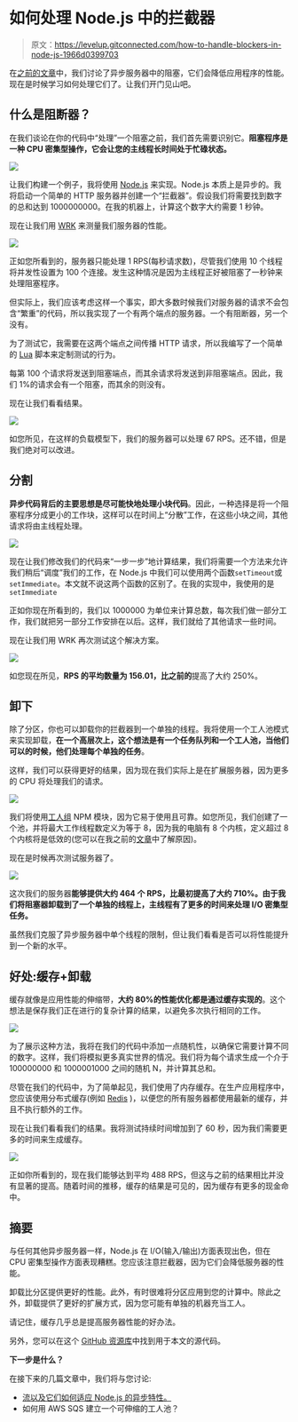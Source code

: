 # 如何处理 Node.js 中的拦截器

> 原文：<https://levelup.gitconnected.com/how-to-handle-blockers-in-node-js-1966d0399703>

在[之前的文章](https://medium.com/@ayzrian/why-asynchronous-is-a-trend-c9892667e245)中，我们讨论了异步服务器中的阻塞，它们会降低应用程序的性能。现在是时候学习如何处理它们了。让我们开门见山吧。

## 什么是阻断器？

在我们谈论在你的代码中“处理”一个阻塞之前，我们首先需要识别它。**阻塞程序是一种 CPU 密集型操作，它会让您的主线程长时间处于忙碌状态。**

![](img/6cce29f109b9233c827a0cfbd67f7dcf.png)

让我们构建一个例子，我将使用 [Node.js](https://nodejs.org/en/) 来实现。Node.js 本质上是异步的。我将启动一个简单的 HTTP 服务器并创建一个“拦截器”。假设我们将需要找到数字的总和达到 1000000000。在我的机器上，计算这个数字大约需要 1 秒钟。

现在让我们用 [WRK](https://github.com/wg/wrk) 来测量我们服务器的性能。

![](img/4f55373b2b01a05f35cb5fdb069b2a3d.png)

正如您所看到的，服务器只能处理 1 RPS(每秒请求数)，尽管我们使用 10 个线程将并发性设置为 100 个连接。发生这种情况是因为主线程正好被阻塞了一秒钟来处理阻塞程序。

但实际上，我们应该考虑这样一个事实，即大多数时候我们对服务器的请求不会包含“繁重”的代码，所以我实现了一个有两个端点的服务器。一个有阻断器，另一个没有。

为了测试它，我需要在这两个端点之间传播 HTTP 请求，所以我编写了一个简单的 [Lua](https://www.lua.org/) 脚本来定制测试的行为。

每第 100 个请求将发送到阻塞端点，而其余请求将发送到非阻塞端点。因此，我们 1%的请求会有一个阻塞，而其余的则没有。

现在让我们看看结果。

![](img/49cec3affbec23b12f0c11d8d9e07eb7.png)

如您所见，在这样的负载模型下，我们的服务器可以处理 67 RPS。还不错，但是我们绝对可以改进。

## 分割

**异步代码背后的主要思想是尽可能快地处理小块代码**。因此，一种选择是将一个阻塞程序分成更小的工作块，这样可以在时间上“分散”工作，在这些小块之间，其他请求将由主线程处理。

![](img/8da32bc418d715953b0c3928ab067d43.png)

现在让我们修改我们的代码来“一步一步”地计算结果，我们将需要一个方法来允许我们稍后“调度”我们的工作，在 Node.js 中我们可以使用两个函数`setTimeout`或`setImmediate`。本文就不说这两个函数的区别了。在我的实现中，我使用的是`setImmediate`

正如你现在所看到的，我们以 1000000 为单位来计算总数，每次我们做一部分工作，我们就把另一部分工作安排在以后。这样，我们就给了其他请求一些时间。

现在让我们用 WRK 再次测试这个解决方案。

![](img/097ddb6aca62fb3e9f270b9b139fba80.png)

如您现在所见，**RPS 的平均数量为 156.01，比之前的**提高了大约 250%。

## 卸下

除了分区，你也可以卸载你的拦截器到一个单独的线程。我将使用一个工人池模式来实现卸载，**在一个高层次上，这个想法是有一个任务队列和一个工人池，当他们可以的时候，他们处理每个单独的任务**。

这样，我们可以获得更好的结果，因为现在我们实际上是在扩展服务器，因为更多的 CPU 将处理我们的请求。

![](img/d2896d544cb2e7d8f9d46ec0e692af04.png)

我们将使用[工人组](https://www.npmjs.com/package/workerpool) NPM 模块，因为它易于使用且可靠。如您所见，我们创建了一个池，并将最大工作线程数定义为等于 8，因为我的电脑有 8 个内核，定义超过 8 个内核将是低效的(您可以在我之前的[文章](/why-asynchronous-is-a-trend-c9892667e245)中了解原因)。

现在是时候再次测试服务器了。

![](img/f3fc86539261774bd0ee29459003e546.png)

这次我们的服务器**能够提供大约 464 个 RPS，比最初提高了大约 710%。由于我们将阻塞器卸载到了一个单独的线程上，主线程有了更多的时间来处理 I/O 密集型任务。**

虽然我们克服了异步服务器中单个线程的限制，但让我们看看是否可以将性能提升到一个新的水平。

## 好处:缓存+卸载

缓存就像是应用性能的伸缩带，**大约 80%的性能优化都是通过缓存实现的**。这个想法是保存我们正在进行的复杂计算的结果，以避免多次执行相同的工作。

![](img/f3aa1a95923bb3b6204ab5dbd86f8348.png)

为了展示这种方法，我将在我们的代码中添加一点随机性，以确保它需要计算不同的数字。这样，我们将模拟更多真实世界的情况。我们将为每个请求生成一个介于 100000000 和 1000001000 之间的随机 N，并计算其总和。

尽管在我们的代码中，为了简单起见，我们使用了内存缓存。在生产应用程序中，您应该使用分布式缓存(例如 [Redis](https://redis.io/) )，以便您的所有服务器都使用最新的缓存，并且不执行额外的工作。

现在让我们看看我们的结果。我将测试持续时间增加到了 60 秒，因为我们需要更多的时间来生成缓存。

![](img/d11a5b766e4549b275238aa493aaf7bd.png)

正如你所看到的，现在我们能够达到平均 488 RPS，但这与之前的结果相比并没有显著的提高。随着时间的推移，缓存的结果是可见的，因为缓存有更多的现金命中。

## 摘要

与任何其他异步服务器一样，Node.js 在 I/O(输入/输出)方面表现出色，但在 CPU 密集型操作方面表现糟糕。您应该注意拦截器，因为它们会降低服务器的性能。

卸载比分区提供更好的性能。此外，有时很难将分区应用到您的计算中。除此之外，卸载提供了更好的扩展方式，因为您可能有单独的机器充当工人。

请记住，缓存几乎总是提高服务器性能的好办法。

另外，您可以在这个 [GitHub 资源库](https://github.com/Ayzrian/blockers-in-node.js)中找到用于本文的源代码。

**下一步是什么？**

在接下来的几篇文章中，我们将与您讨论:

*   [流以及它们如何适应 Node.js 的异步特性。](/streams-and-how-they-fit-into-node-js-async-nature-a08723055a67)
*   如何用 AWS SQS 建立一个可伸缩的工人池？